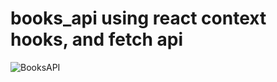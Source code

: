 # books_api using react context hooks, and fetch api
![BooksAPI](https://github.com/Hassan78/DemoGifs/blob/master/bookApi.gif)
